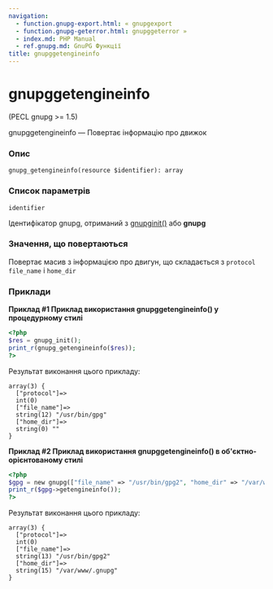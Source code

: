 ```yaml
---
navigation:
  - function.gnupg-export.html: « gnupgexport
  - function.gnupg-geterror.html: gnupggeterror »
  - index.md: PHP Manual
  - ref.gnupg.md: GnuPG Функції
title: gnupggetengineinfo
---
```

# gnupggetengineinfo

(PECL gnupg >= 1.5)

gnupggetengineinfo — Повертає інформацію про движок

### Опис

```methodsynopsis
gnupg_getengineinfo(resource $identifier): array
```

### Список параметрів

`identifier`

Ідентифікатор gnupg, отриманий з [gnupginit()](function.gnupg-init.html) або **gnupg**

### Значення, що повертаються

Повертає масив з інформацією про двигун, що складається з `protocol` `file_name` і `home_dir`

### Приклади

**Приклад #1 Приклад використання **gnupggetengineinfo()** у процедурному стилі**

```php
<?php
$res = gnupg_init();
print_r(gnupg_getengineinfo($res));
?>
```

Результат виконання цього прикладу:

```
array(3) {
  ["protocol"]=>
  int(0)
  ["file_name"]=>
  string(12) "/usr/bin/gpg"
  ["home_dir"]=>
  string(0) ""
}
```

**Приклад #2 Приклад використання **gnupggetengineinfo()** в об'єктно-орієнтованому стилі**

```php
<?php
$gpg = new gnupg(["file_name" => "/usr/bin/gpg2", "home_dir" => "/var/www/.gnupg"]);
print_r($gpg->getengineinfo());
?>
```

Результат виконання цього прикладу:

```
array(3) {
  ["protocol"]=>
  int(0)
  ["file_name"]=>
  string(13) "/usr/bin/gpg2"
  ["home_dir"]=>
  string(15) "/var/www/.gnupg"
}
```
